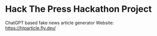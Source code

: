 # Hack The Press Hackathon Project

ChatGPT based fake news article generator
Website: https://htparticle.fly.dev/
